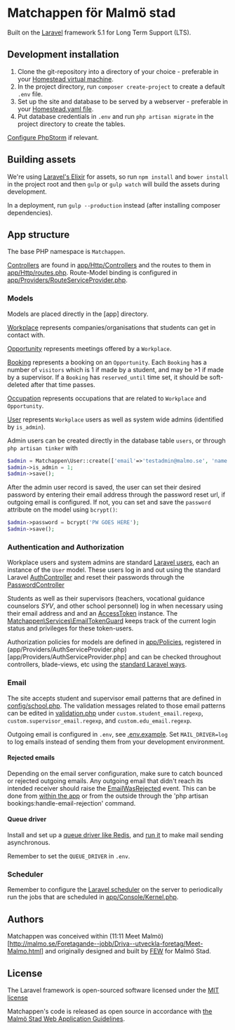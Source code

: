 # Matchappen för Malmö stad
Built on the [Laravel](http://laravel.com/5.1/docs) framework 5.1 for Long Term Support (LTS).

## Development installation
1. Clone the git-repository into a directory of your choice - preferable in your [Homestead virtual machine](http://laravel.com/docs/5.1/homestead).
2. In the project directory, run `composer create-project` to create a default `.env` file.
3. Set up the site and database to be served by a webserver - preferable in your [Homestead.yaml file](http://laravel.com/docs/5.1/homestead#configuring-homestead).
4. Put database credentials in `.env` and run `php artisan migrate` in the project directory to create the tables.

[Configure PhpStorm](https://github.com/fewagency/best-practices/blob/master/Configure%20PhpStorm%20for%20Laravel%20project.md) if relevant.

## Building assets
We're using [Laravel's Elixir](http://laravel.com/docs/5.1/elixir) for assets, so run `npm install` and `bower install`
in the project root and then `gulp` or `gulp watch` will build the assets during development.

In a deployment, run `gulp --production` instead (after installing composer dependencies).

## App structure
The base PHP namespace is `Matchappen`.

[Controllers](https://laravel.com/docs/5.1/controllers) are found in [app/Http/Controllers](app/Http/Controllers) and the
routes to them in [app/Http/routes.php](app/Http/routes.php).
Route-Model binding is configured in [app/Providers/RouteServiceProvider.php](app/Providers/RouteServiceProvider.php).

### Models
Models are placed directly in the [app] directory.

[Workplace](app/Workplace.php) represents companies/organisations that students can get in contact with.

[Opportunity](app/Opportunity.php) represents meetings offered by a `Workplace`.

[Booking](app/Booking.php) represents a booking on an `Opportunity`.
Each `Booking` has a number of `visitors` which is 1 if made by a student, and may be >1 if made by a supervisor.
If a `Booking` has `reserved_until` time set, it should be soft-deleted after that time passes.

[Occupation](app/Occupation.php) represents occupations that are related to `Workplace` and `Opportunity`.

[User](app/User.php) represents `Workplace` users as well as system wide admins (identified by `is_admin`).

Admin users can be created directly in the database table `users`,
or through `php artisan tinker` with

```php
$admin = Matchappen\User::create(['email'=>'testadmin@malmo.se', 'name' => 'admin', 'is_admin' => 1]);
$admin->is_admin = 1;
$admin->save();
```

After the admin user record is saved, the user can set their desired password
by entering their email address through the password reset url, if outgoing email is configured.
If not, you can set and save the `password` attribute on the model using `bcrypt()`:

```php
$admin->password = bcrypt('PW GOES HERE');
$admin->save();
```

### Authentication and Authorization
Workplace users and system admins are standard [Laravel users](https://laravel.com/docs/5.1/authentication),
each an instance of the `User` model.
These users log in and out using the standard Laravel [AuthController](app/Http/Controllers/Auth/AuthController.php)
and reset their passwords through the [PasswordController](app/Http/Controllers/Auth/PasswordController.php)

Students as well as their supervisors (teachers, vocational guidance counselors _SYV_, and other school personnel)
log in when necessary using their email address and and an [AccessToken](app/AccessToken.php) instance.
The [Matchappen\Services\EmailTokenGuard](app/Services/EmailTokenGuard.php) keeps track of the current login status and
privileges for these token-users.

Authorization policies for models are defined in [app/Policies](app/Policies), registered in
(app/Providers/AuthServiceProvider.php)[app/Providers/AuthServiceProvider.php]
and can be checked throughout controllers, blade-views, etc using the
[standard Laravel ways](https://laravel.com/docs/5.1/authorization#checking-policies).

### Email
The site accepts student and supervisor email patterns that are defined in [config/school.php](config/school.php).
The validation messages related to those email patterns can be edited in
[validation.php](resources/lang/sv/validation.php)
under `custom.student_email.regexp`, `custom.supervisor_email.regexp`, and `custom.edu_email.regexp`.

Outgoing email is configured in `.env`, see [.env.example](.env.example).
Set `MAIL_DRIVER=log` to log emails instead of sending them from your development environment.

#### Rejected emails
Depending on the email server configuration, make sure to catch bounced or rejected outgoing emails.
Any outgoing email that didn't reach its intended receiver should raise the
[EmailWasRejected](app/Events/EmailWasRejected.php) event.
This can be done from [within the app](https://laravel.com/docs/5.1/events#firing-events)
or from the outside through the 'php artisan bookings:handle-email-rejection' command.

#### Queue driver
Install and set up a [queue driver like Redis](https://laravel.com/docs/5.1/queues),
and [run it](https://laravel.com/docs/5.1/queues#running-the-queue-listener) to make mail sending asynchronous.

Remember to set the `QUEUE_DRIVER` in `.env`. 

### Scheduler
Remember to configure the [Laravel scheduler](https://laravel.com/docs/5.1/scheduling)
on the server to periodically run the jobs that are scheduled in
[app/Console/Kernel.php](app/Console/Kernel.php).

## Authors
Matchappen was conceived within
(11:11 Meet Malmö)[http://malmo.se/Foretagande--jobb/Driva--utveckla-foretag/Meet-Malmo.html]
and originally designed and built by [FEW](http://fewagency.se) for Malmö Stad.

## License
The Laravel framework is open-sourced software licensed under the [MIT license](http://opensource.org/licenses/MIT)

Matchappen's code is released as open source in accordance with
[the Malmö Stad Web Application Guidelines](http://malmostad.github.io/wag-v4/#source-code-license-and-management). 
